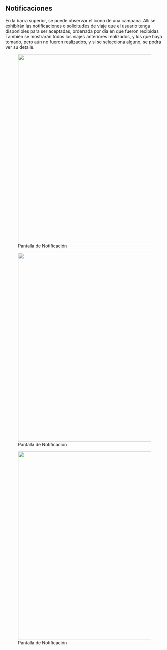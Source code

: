 ## Notificaciones

En la barra superior, se puede observar el ícono de una campana. Allí se exhibirán las notificaciones o solicitudes de viaje que el usuario tenga disponibles para ser aceptadas, ordenada por día en que fueron recibidas También se mostrarán todos los viajes anteriores realizados, y los que haya tomado, pero aún no fueron realizados,  y si se selecciona alguno, se podrá ver su detalle.

<figure>
    <a href="https://i.imgur.com/R76yaue.png" target="_blank">
        <img src="https://i.imgur.com/R76yaue.png" height="600"/>
    </a>
    <figcaption>Pantalla de Notificación</figcaption>
</figure>

<figure>
    <a href="https://i.imgur.com/6aaxFFg.png" target="_blank">
        <img src="https://i.imgur.com/6aaxFFg.png" height="600"/>
    </a>
    <figcaption>Pantalla de Notificación</figcaption>
</figure>

<figure>
    <a href="https://i.imgur.com/NmyECvp.png" target="_blank">
        <img src="https://i.imgur.com/NmyECvp.png" height="600"/>
    </a>
    <figcaption>Pantalla de Notificación</figcaption>
</figure>